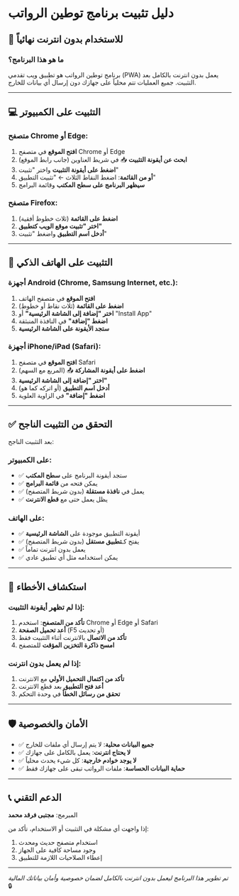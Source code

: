 # دليل تثبيت برنامج توطين الرواتب

## 🚀 للاستخدام بدون انترنت نهائياً

### ما هو هذا البرنامج؟
برنامج توطين الرواتب هو تطبيق ويب تقدمي (PWA) يعمل بدون انترنت بالكامل بعد التثبيت. جميع العمليات تتم محلياً على جهازك دون إرسال أي بيانات للخارج.

---

## 💻 التثبيت على الكمبيوتر

### متصفح Chrome أو Edge:
1. **افتح الموقع** في متصفح Chrome أو Edge
2. **ابحث عن أيقونة التثبيت** 📥 في شريط العناوين (جانب رابط الموقع)
3. **اضغط على أيقونة التثبيت** واختر "تثبيت"
4. **أو من القائمة**: اضغط النقاط الثلاث ← "تثبيت التطبيق"
5. **سيظهر البرنامج على سطح المكتب** وقائمة البرامج

### متصفح Firefox:
1. **اضغط على القائمة** (ثلاث خطوط أفقية)
2. **اختر "تثبيت موقع الويب كتطبيق"**
3. **أدخل اسم التطبيق** واضغط "تثبيت"

---

## 📱 التثبيت على الهاتف الذكي

### أجهزة Android (Chrome, Samsung Internet, etc.):
1. **افتح الموقع** في متصفح الهاتف
2. **اضغط على القائمة** (ثلاث نقاط أو خطوط)
3. **اختر "إضافة إلى الشاشة الرئيسية"** أو "Install App"
4. **اضغط "إضافة"** في النافذة المنبثقة
5. **ستجد الأيقونة على الشاشة الرئيسية**

### أجهزة iPhone/iPad (Safari):
1. **افتح الموقع** في متصفح Safari
2. **اضغط على أيقونة المشاركة** 📤 (المربع مع السهم)
3. **اختر "إضافة إلى الشاشة الرئيسية"**
4. **أدخل اسم التطبيق** (أو اتركه كما هو)
5. **اضغط "إضافة"** في الزاوية العلوية

---

## ✅ التحقق من التثبيت الناجح

بعد التثبيت الناجح:

### على الكمبيوتر:
- ✅ ستجد أيقونة البرنامج على **سطح المكتب**
- ✅ يمكن فتحه من **قائمة البرامج**
- ✅ يعمل في **نافذة مستقلة** (بدون شريط المتصفح)
- ✅ يظل يعمل حتى مع **قطع الانترنت**

### على الهاتف:
- ✅ أيقونة التطبيق موجودة على **الشاشة الرئيسية**
- ✅ يفتح كـ**تطبيق مستقل** (بدون شريط المتصفح)
- ✅ يعمل بدون انترنت تماماً
- ✅ يمكن استخدامه مثل أي تطبيق عادي

---

## 🔧 استكشاف الأخطاء

### إذا لم تظهر أيقونة التثبيت:
1. **تأكد من المتصفح**: استخدم Chrome أو Edge أو Safari
2. **أعد تحميل الصفحة** (F5 أو تحديث)
3. **تأكد من الاتصال** بالانترنت أثناء التثبيت فقط
4. **امسح ذاكرة التخزين المؤقت** للمتصفح

### إذا لم يعمل بدون انترنت:
1. **تأكد من اكتمال التحميل الأولي** مع الانترنت
2. **أعد فتح التطبيق** بعد قطع الانترنت
3. **تحقق من رسائل الخطأ** في وحدة التحكم

---

## 🛡️ الأمان والخصوصية

- ✅ **جميع البيانات محلية**: لا يتم إرسال أي ملفات للخارج
- ✅ **لا يحتاج انترنت**: يعمل بالكامل على جهازك
- ✅ **لا يوجد خوادم خارجية**: كل شيء يحدث محلياً
- ✅ **حماية البيانات الحساسة**: ملفات الرواتب تبقى على جهازك فقط

---

## 📞 الدعم التقني

المبرمج: **مجتبى فرقد محمد**

إذا واجهت أي مشكلة في التثبيت أو الاستخدام، تأكد من:
1. استخدام متصفح حديث ومحدث
2. وجود مساحة كافية على الجهاز
3. إعطاء الصلاحيات اللازمة للتطبيق

---

*تم تطوير هذا البرنامج ليعمل بدون انترنت بالكامل لضمان خصوصية وأمان بياناتك المالية* 🔒